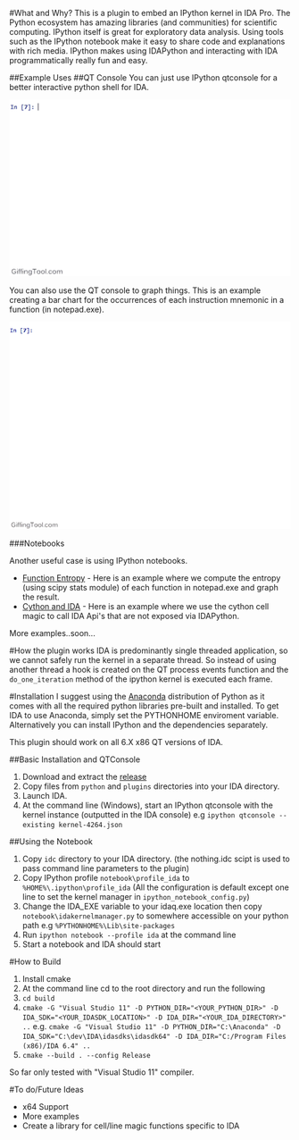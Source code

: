 #What and Why?
This is a plugin to embed an IPython kernel in IDA Pro. The Python ecosystem has amazing libraries (and communities) for scientific computing. IPython itself is great for exploratory data analysis. Using tools such as the IPython notebook make it easy to share code and explanations with rich media. IPython makes using IDAPython and interacting with IDA programmatically really fun and easy.

##Example Uses
##QT Console
You can just use IPython qtconsole for a better interactive python shell for IDA.

![Image of Basic QT Usage](qtbasic.gif)


You can also use the QT console to graph things. This is an example creating a bar chart for the occurrences of each instruction mnemonic in a function (in notepad.exe).

![Image of QT with graph](qtwithgraph.gif)

###Notebooks

Another useful case is using IPython notebooks.

- [Function Entropy](http://nbviewer.ipython.org/github/james91b/ida_ipython/blob/master/notebook/examples/Function%20Entropy.ipynb) - Here is an example where we compute the entropy (using scipy stats module) of each function in notepad.exe and graph the result.
- [Cython and IDA](http://nbviewer.ipython.org/github/james91b/ida_ipython/blob/master/notebook/examples/Cython%20and%20IDA.ipynb) - Here is an example where we use the cython cell magic to call IDA Api's that are not exposed via IDAPython.

More examples..soon...

#How the plugin works
IDA is predominantly single threaded application, so we cannot safely run the kernel in a separate thread. So instead of using another thread a hook is created on the QT process events function and the `do_one_iteration` method of the ipython kernel is executed each frame.

#Installation
I suggest using the [Anaconda](http://continuum.io/downloads) distribution of Python as it comes with all the required python libraries pre-built and installed. To get IDA to use Anaconda, simply set the PYTHONHOME enviroment variable. Alternatively you can install IPython and the dependencies separately.

This plugin should work on all 6.X x86 QT versions of IDA.

##Basic Installation and QTConsole
1. Download and extract the [release](https://github.com/james91b/ida_ipython/releases/tag/0.1)
2. Copy files from `python` and `plugins` directories into your IDA directory.
3. Launch IDA.
4. At the command line (Windows), start an IPython qtconsole with the kernel instance (outputted in the IDA console) e.g `ipython qtconsole --existing kernel-4264.json`

##Using the Notebook
1. Copy `idc` directory to your IDA directory. (the nothing.idc scipt is used to pass command line parameters to the plugin)
2. Copy IPython profile `notebook\profile_ida` to `%HOME%\.ipython\profile_ida` (All the configuration is default except one line to set the kernel manager in `ipython_notebook_config.py`)
3. Change the IDA_EXE variable to your idaq.exe location then copy `notebook\idakernelmanager.py` to somewhere accessible on your python path e.g `%PYTHONHOME%\Lib\site-packages`
4. Run `ipython notebook --profile ida` at the command line
5. Start a notebook and IDA should start

#How to Build
1. Install cmake
2. At the command line cd to the root directory and run the following
3. `cd build`
4. `cmake -G "Visual Studio 11" -D PYTHON_DIR="<YOUR_PYTHON_DIR>" -D IDA_SDK="<YOUR_IDASDK_LOCATION>" -D IDA_DIR="<YOUR_IDA_DIRECTORY>" ..`
e.g.
`cmake -G "Visual Studio 11" -D PYTHON_DIR="C:\Anaconda" -D IDA_SDK="C:\dev\IDA\idasdks\idasdk64" -D IDA_DIR="C:/Program Files (x86)/IDA 6.4" ..`
5. `cmake --build . --config Release`

So far only tested with "Visual Studio 11" compiler.

#To do/Future Ideas
- x64 Support
- More examples
- Create a library for cell/line magic functions specific to IDA
